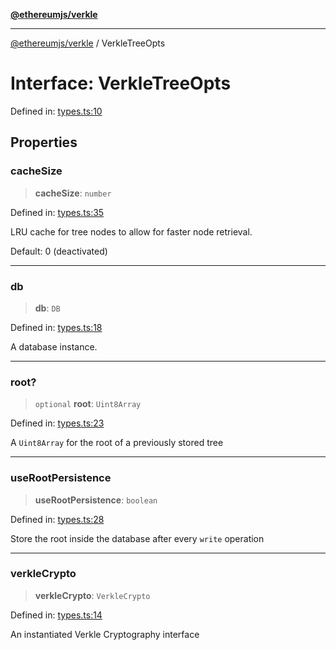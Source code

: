 [**@ethereumjs/verkle**](../README.md)

***

[@ethereumjs/verkle](../README.md) / VerkleTreeOpts

# Interface: VerkleTreeOpts

Defined in: [types.ts:10](https://github.com/Dargon789/ethereumjs-monorepo/blob/master/packages/verkle/src/types.ts#L10)

## Properties

### cacheSize

> **cacheSize**: `number`

Defined in: [types.ts:35](https://github.com/Dargon789/ethereumjs-monorepo/blob/master/packages/verkle/src/types.ts#L35)

LRU cache for tree nodes to allow for faster node retrieval.

Default: 0 (deactivated)

***

### db

> **db**: `DB`

Defined in: [types.ts:18](https://github.com/Dargon789/ethereumjs-monorepo/blob/master/packages/verkle/src/types.ts#L18)

A database instance.

***

### root?

> `optional` **root**: `Uint8Array`

Defined in: [types.ts:23](https://github.com/Dargon789/ethereumjs-monorepo/blob/master/packages/verkle/src/types.ts#L23)

A `Uint8Array` for the root of a previously stored tree

***

### useRootPersistence

> **useRootPersistence**: `boolean`

Defined in: [types.ts:28](https://github.com/Dargon789/ethereumjs-monorepo/blob/master/packages/verkle/src/types.ts#L28)

Store the root inside the database after every `write` operation

***

### verkleCrypto

> **verkleCrypto**: `VerkleCrypto`

Defined in: [types.ts:14](https://github.com/Dargon789/ethereumjs-monorepo/blob/master/packages/verkle/src/types.ts#L14)

An instantiated Verkle Cryptography interface
